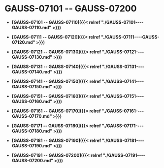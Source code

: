 # GAUSS-07101 -- GAUSS-07200<a name="ZH-CN_TOPIC_0302073331"></a>

-   **[GAUSS-07101 -- GAUSS-07110]({{< relref "./GAUSS-07101----GAUSS-07110.md" >}})**  

-   **[GAUSS-07111 -- GAUSS-07120]({{< relref "./GAUSS-07111----GAUSS-07120.md" >}})**  

-   **[GAUSS-07121 -- GAUSS-07130]({{< relref "./GAUSS-07121----GAUSS-07130.md" >}})**  

-   **[GAUSS-07131 -- GAUSS-07140]({{< relref "./GAUSS-07131----GAUSS-07140.md" >}})**  

-   **[GAUSS-07141 -- GAUSS-07150]({{< relref "./GAUSS-07141----GAUSS-07150.md" >}})**  

-   **[GAUSS-07151 -- GAUSS-07160]({{< relref "./GAUSS-07151----GAUSS-07160.md" >}})**  

-   **[GAUSS-07161 -- GAUSS-07170]({{< relref "./GAUSS-07161----GAUSS-07170.md" >}})**  

-   **[GAUSS-07171 -- GAUSS-07180]({{< relref "./GAUSS-07171----GAUSS-07180.md" >}})**  

-   **[GAUSS-07181 -- GAUSS-07190]({{< relref "./GAUSS-07181----GAUSS-07190.md" >}})**  

-   **[GAUSS-07191 -- GAUSS-07200]({{< relref "./GAUSS-07191----GAUSS-07200.md" >}})**  


